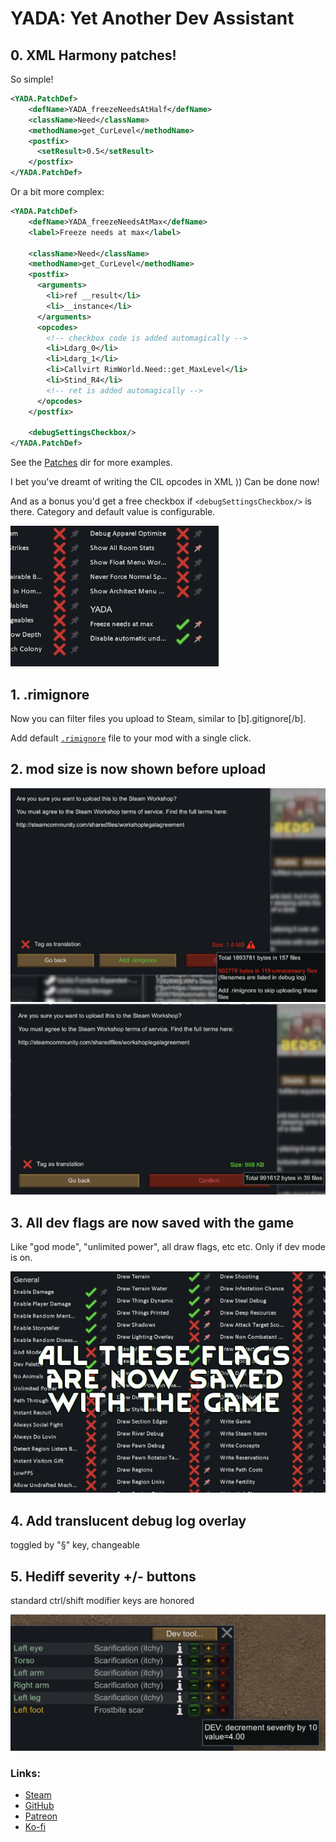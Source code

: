 # YADA: Yet Another Dev Assistant

## 0. XML Harmony patches!

So simple!

``` xml
<YADA.PatchDef>
    <defName>YADA_freezeNeedsAtHalf</defName>
    <className>Need</className>
    <methodName>get_CurLevel</methodName>
    <postfix>
      <setResult>0.5</setResult>
    </postfix>
</YADA.PatchDef>
```
Or a bit more complex:
``` xml
<YADA.PatchDef>
    <defName>YADA_freezeNeedsAtMax</defName>
    <label>Freeze needs at max</label>

    <className>Need</className>
    <methodName>get_CurLevel</methodName>
    <postfix>
      <arguments>
        <li>ref __result</li>
        <li>__instance</li>
      </arguments>
      <opcodes>
        <!-- checkbox code is added automagically -->
        <li>Ldarg_0</li>
        <li>Ldarg_1</li>
        <li>Callvirt RimWorld.Need::get_MaxLevel</li>
        <li>Stind_R4</li>
        <!-- ret is added automagically -->
      </opcodes>
    </postfix>

    <debugSettingsCheckbox/>
</YADA.PatchDef>
```
See the [Patches](Defs/Patches) dir for more examples.

I bet you've dreamt of writing the CIL opcodes in XML )) Can be done now!

And as a bonus you'd get a free checkbox if `<debugSettingsCheckbox/>` is there. Category and default value is configurable.

![](screens/yada5.jpg)

## 1. .rimignore

Now you can filter files you upload to Steam, similar to \[b\].gitignore\[/b\].

Add default [`.rimignore`](.rimignore) file to your mod with a single click.

## 2. mod size is now shown before upload

![without .rimignore](screens/yada1.jpg)
![with .rimignore](screens/yada2.jpg)

## 3. All dev flags are now saved with the game

Like "god mode", "unlimited power", all draw flags, etc etc.
Only if dev mode is on.

![](screens/yada3.jpg)

## 4. Add translucent debug log overlay

toggled by "§" key, changeable

## 5. Hediff severity +/- buttons
standard ctrl/shift modifier keys are honored

![](screens/yada4.jpg)


### Links:

* [Steam](https://steamcommunity.com/sharedfiles/filedetails/?id=2971543841)
* [GitHub](https://github.com/zed-0xff/RW-YADA)
* [Patreon](https://patreon.com/zed_0xff)
* [Ko-fi](https://ko-fi.com/zed_0xff)
